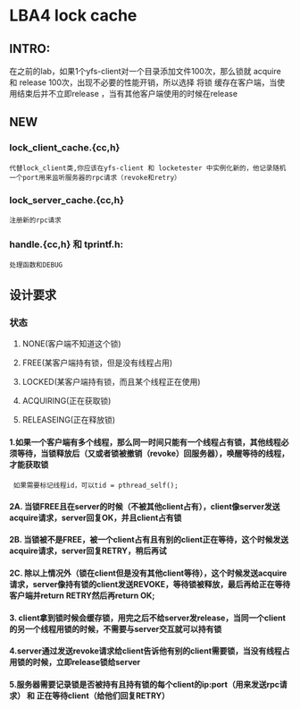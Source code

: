 # LBA4 lock cache
## INTRO:
  在之前的lab，如果1个yfs-client对一个目录添加文件100次，那么锁就 acquire 和 release 100次，出现不必要的性能开销，所以选择 将锁 缓存在客户端，当使用结束后并不立即release ，当有其他客户端使用的时候在release

## NEW

### lock_client_cache.{cc,h}  
    代替lock_client类,你应该在yfs-client 和 locketester 中实例化新的，他记录随机一个port用来监听服务器的rpc请求（revoke和retry）

### lock_server_cache.{cc,h}
    注册新的rpc请求
### handle.{cc,h} 和 tprintf.h:
    处理函数和DEBUG
## 设计要求
###  状态
1. NONE(客户端不知道这个锁)

2. FREE(某客户端持有锁，但是没有线程占用)

3. LOCKED(某客户端持有锁，而且某个线程正在使用)


4. ACQUIRING(正在获取锁)

5. RELEASEING(正在释放锁)


#### 1.如果一个客户端有多个线程，那么同一时间只能有一个线程占有锁，其他线程必须等待，当锁释放后（又或者锁被撤销（revoke）回服务器），唤醒等待的线程，才能获取锁
     如果需要标记线程id，可以tid = pthread_self();
#### 2A.  当锁FREE且在server的时候（不被其他client占有），client像server发送acquire请求，server回复OK，并且client占有锁

#### 2B.  当锁被不是FREE，被一个client占有且有别的client正在等待，这个时候发送acquire请求，server回复RETRY，稍后再试
#### 2C.  除以上情况外（锁在client但是没有其他client等待），这个时候发送acquire请求，server像持有锁的client发送REVOKE，等待锁被释放，最后再给正在等待客户端并return RETRY然后再return OK;


#### 3. client拿到锁时候会缓存锁，用完之后不给server发release，当同一个client的另一个线程用锁的时候，不需要与server交互就可以持有锁


#### 4.server通过发送revoke请求给client告诉他有别的client需要锁，当没有线程占用锁的时候，立即release锁给server


#### 5.服务器需要记录锁是否被持有且持有锁的每个client的ip:port（用来发送rpc请求） 和 正在等待client（给他们回复RETRY）


